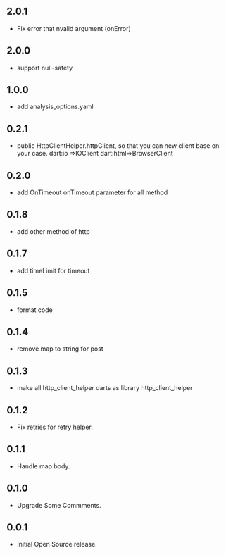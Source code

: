 ## 2.0.1

* Fix error that nvalid argument (onError)
  
## 2.0.0

* support null-safety
  
## 1.0.0

* add analysis_options.yaml
## 0.2.1

* public HttpClientHelper.httpClient, so that you can new client base on your case.
  dart:io =>IOClient
  dart:html=>BrowserClient

## 0.2.0

* add OnTimeout onTimeout parameter for all method

## 0.1.8

* add other method of http

## 0.1.7

* add timeLimit for timeout

## 0.1.5

* format code

## 0.1.4

* remove map to string for post

## 0.1.3

* make all http_client_helper darts as library http_client_helper

## 0.1.2

* Fix retries for retry helper.

## 0.1.1

* Handle map body.

## 0.1.0

* Upgrade Some Commments.

## 0.0.1

* Initial Open Source release.